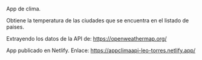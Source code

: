 App de clima.

Obtiene la temperatura de las ciudades que se encuentra en el listado de paises.

Extrayendo los datos de la API de: https://openweathermap.org/

App publicado en Netlify. Enlace:
https://appclimaapi-leo-torres.netlify.app/
